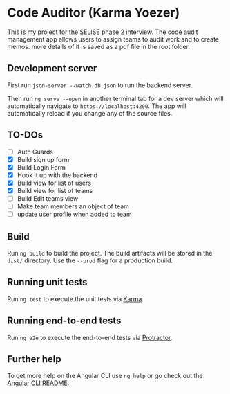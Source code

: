 # Code Auditor  (Karma Yoezer)

This is my project for the SELISE phase 2 interview. The code audit management app allows users to assign teams to audit work and to create memos. more details of it is saved as a pdf file in the root folder. 

## Development server

First run `json-server --watch db.json` to run the backend server.

Then run `ng serve --open` in another terminal tab for a dev server which will automatically navigate to `https://localhost:4200`. The app will automatically reload if you change any of the source files.

## TO-DOs

- [ ] Auth Guards
- [X] Build sign up form
- [X] Build Login Form
- [X] Hook it up with the backend
- [X] Build view for list of users
- [X] Build view for list of teams
- [ ] Build Edit teams view
- [ ] Make team members an object of team
- [ ] update user profile when added to team
## Build

Run `ng build` to build the project. The build artifacts will be stored in the `dist/` directory. Use the `--prod` flag for a production build.

## Running unit tests

Run `ng test` to execute the unit tests via [Karma](https://karma-runner.github.io).

## Running end-to-end tests

Run `ng e2e` to execute the end-to-end tests via [Protractor](http://www.protractortest.org/).

## Further help

To get more help on the Angular CLI use `ng help` or go check out the [Angular CLI README](https://github.com/angular/angular-cli/blob/master/README.md).
